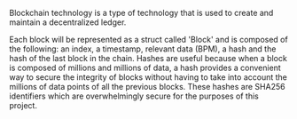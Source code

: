 Blockchain technology is a type of technology that is used to create and maintain a decentralized ledger.

Each block will be represented as a struct called 'Block' and is composed of the following: an index, a timestamp, relevant data (BPM), a hash and the hash of the last block in the chain. Hashes are useful because when a block is composed of millions and millions of data, a hash provides a convenient way to secure the integrity of blocks without having to take into account the millions of data points of all the previous blocks. These hashes are SHA256 identifiers which are overwhelmingly secure for the purposes of this project.